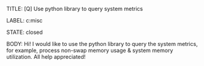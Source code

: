 TITLE:
[Q] Use python library to query system metrics

LABEL:
c:misc

STATE:
closed

BODY:
Hi!
I would like to use the python library to query the system metrics, for example, process non-swap memory usage & system memory utilization.
All help appreciated!

